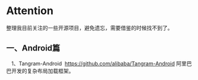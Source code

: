 # Attention
整理我目前关注的一些开源项目，避免遗忘，需要借鉴的时候找不到了。
## 一、Android篇
&#8194;&#8194;1、Tangram-Android  https://github.com/alibaba/Tangram-Android 阿里巴巴开发的复杂布局加载框架。
